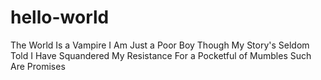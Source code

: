 # hello-world
The World Is a Vampire
I Am Just a Poor Boy
Though My Story's Seldom Told
I Have Squandered My Resistance
For a Pocketful of Mumbles
Such Are Promises
